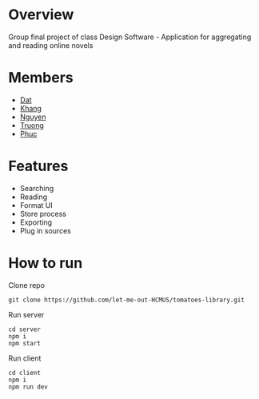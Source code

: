 # Overview
Group final project of class Design Software - Application for aggregating and reading online novels
# Members
- [Dat](https://github.com/vtd182)
- [Khang](https://github.com/hkhangus/)
- [Nguyen](https://github.com/annguyen34)
- [Truong](https://github.com/scul0405)
- [Phuc](https://github.com/cukhoaimon)
# Features
- Searching
- Reading
- Format UI
- Store process
- Exporting
- Plug in sources
# How to run
Clone repo
```
git clone https://github.com/let-me-out-HCMUS/tomatoes-library.git
```
Run server
```
cd server
npm i
npm start
```
Run client
```
cd client
npm i
npm run dev
```
